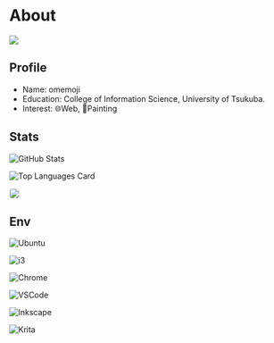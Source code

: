 # About
![](https://user-images.githubusercontent.com/68148226/206836600-84cfacc6-c2d6-4946-82fe-db48d5838e19.png)
## Profile

- Name: omemoji
- Education: College of Information Science, University of Tsukuba.
- Interest: 🌐Web, 🎨Painting

## Stats

![GitHub Stats](https://github-readme-stats.vercel.app/api?username=omemoji&show_icons=true)

![Top Languages Card](https://github-readme-stats.vercel.app/api/top-langs/?username=omemoji&layout=compact)

[<img src="https://grass-graph.appspot.com/images/omemoji.png" style="border-radius:4px; border-style:solid; border-width:1px ;border-color:#e3e3e3;">](https://github.com/omemoji)

## Env

![Ubuntu](https://img.shields.io/badge/OS-Ubuntu-E95420.svg?logo=ubuntu&logoColor=E95420&style=flat)

![i3](https://img.shields.io/badge/DE-i3-7ca7c2.svg?&style=flat)

![Chrome](https://img.shields.io/badge/Browser-Google%20Chrome-4285F4.svg?logo=googlechrome&logoColor=fff&style=flat)

![VSCode](https://img.shields.io/badge/Editor-Visual%20Studio%20Code-007ACC.svg?logo=visualstudiocode&logoColor=007ACC&style=flat)

![Inkscape](https://img.shields.io/badge/Vector%20Graphics%20Editor-Inkscape-000.svg?logo=inkscape&logoColor=000&style=flat)

![Krita](https://img.shields.io/badge/Paint%20Tool-Krita-ff1199.svg?logo=krita&logoColor=ff1199&style=flat)
